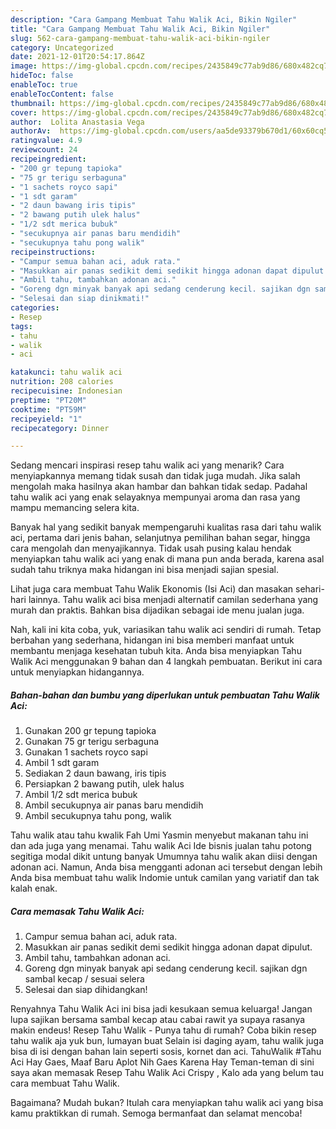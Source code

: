 ```yaml
---
description: "Cara Gampang Membuat Tahu Walik Aci, Bikin Ngiler"
title: "Cara Gampang Membuat Tahu Walik Aci, Bikin Ngiler"
slug: 562-cara-gampang-membuat-tahu-walik-aci-bikin-ngiler
category: Uncategorized
date: 2021-12-01T20:54:17.864Z
image: https://img-global.cpcdn.com/recipes/2435849c77ab9d86/680x482cq70/tahu-walik-aci-foto-resep-utama.jpg
hideToc: false
enableToc: true
enableTocContent: false
thumbnail: https://img-global.cpcdn.com/recipes/2435849c77ab9d86/680x482cq70/tahu-walik-aci-foto-resep-utama.jpg
cover: https://img-global.cpcdn.com/recipes/2435849c77ab9d86/680x482cq70/tahu-walik-aci-foto-resep-utama.jpg
author:  Lolita Anastasia Vega
authorAv:  https://img-global.cpcdn.com/users/aa5de93379b670d1/60x60cq50/avatar.jpg
ratingvalue: 4.9
reviewcount: 24
recipeingredient:
- "200 gr tepung tapioka"
- "75 gr terigu serbaguna"
- "1 sachets royco sapi"
- "1 sdt garam"
- "2 daun bawang iris tipis"
- "2 bawang putih ulek halus"
- "1/2 sdt merica bubuk"
- "secukupnya air panas baru mendidih"
- "secukupnya tahu pong walik"
recipeinstructions:
- "Campur semua bahan aci, aduk rata."
- "Masukkan air panas sedikit demi sedikit hingga adonan dapat dipulut."
- "Ambil tahu, tambahkan adonan aci."
- "Goreng dgn minyak banyak api sedang cenderung kecil. sajikan dgn sambal kecap / sesuai selera"
- "Selesai dan siap dinikmati!"
categories:
- Resep
tags:
- tahu
- walik
- aci

katakunci: tahu walik aci 
nutrition: 208 calories
recipecuisine: Indonesian
preptime: "PT20M"
cooktime: "PT59M"
recipeyield: "1"
recipecategory: Dinner

---
```



Sedang mencari inspirasi resep tahu walik aci yang menarik? Cara menyiapkannya memang tidak susah dan tidak juga mudah. Jika salah mengolah maka hasilnya akan hambar dan bahkan tidak sedap. Padahal tahu walik aci yang enak selayaknya mempunyai aroma dan rasa yang mampu memancing selera kita.


Banyak hal yang sedikit banyak mempengaruhi kualitas rasa dari tahu walik aci, pertama dari jenis bahan, selanjutnya pemilihan bahan segar, hingga cara mengolah dan menyajikannya. Tidak usah pusing kalau hendak menyiapkan tahu walik aci yang enak di mana pun anda berada, karena asal sudah tahu triknya maka hidangan ini bisa menjadi sajian spesial.

Lihat juga cara membuat Tahu Walik Ekonomis (Isi Aci) dan masakan sehari-hari lainnya. Tahu walik aci bisa menjadi alternatif camilan sederhana yang murah dan praktis. Bahkan bisa dijadikan sebagai ide menu jualan juga.


Nah, kali ini kita coba, yuk, variasikan tahu walik aci sendiri di rumah. Tetap berbahan yang sederhana, hidangan ini bisa memberi manfaat untuk membantu menjaga kesehatan tubuh kita. Anda bisa menyiapkan Tahu Walik Aci menggunakan 9 bahan dan 4 langkah pembuatan. Berikut ini cara untuk menyiapkan hidangannya.

<!--inarticleads1-->

##### Bahan-bahan dan bumbu yang diperlukan untuk pembuatan Tahu Walik Aci:

1. Gunakan 200 gr tepung tapioka
1. Gunakan 75 gr terigu serbaguna
1. Gunakan 1 sachets royco sapi
1. Ambil 1 sdt garam
1. Sediakan 2 daun bawang, iris tipis
1. Persiapkan 2 bawang putih, ulek halus
1. Ambil 1/2 sdt merica bubuk
1. Ambil secukupnya air panas baru mendidih
1. Ambil secukupnya tahu pong, walik


Tahu walik atau tahu kwalik Fah Umi Yasmin menyebut makanan tahu ini dan ada juga yang menamai. Tahu walik Aci Ide bisnis jualan tahu potong segitiga modal dikit untung banyak Umumnya tahu walik akan diisi dengan adonan aci. Namun, Anda bisa mengganti adonan aci tersebut dengan lebih Anda bisa membuat tahu walik Indomie untuk camilan yang variatif dan tak kalah enak. 

<!--inarticleads2-->

##### Cara memasak Tahu Walik Aci:

1. Campur semua bahan aci, aduk rata.
1. Masukkan air panas sedikit demi sedikit hingga adonan dapat dipulut.
1. Ambil tahu, tambahkan adonan aci.
1. Goreng dgn minyak banyak api sedang cenderung kecil. sajikan dgn sambal kecap / sesuai selera
1. Selesai dan siap dihidangkan!

Renyahnya Tahu Walik Aci ini bisa jadi kesukaan semua keluarga! Jangan lupa sajikan bersama sambal kecap atau cabai rawit ya supaya rasanya makin endeus! Resep Tahu Walik - Punya tahu di rumah? Coba bikin resep tahu walik aja yuk bun, lumayan buat Selain isi daging ayam, tahu walik juga bisa di isi dengan bahan lain seperti sosis, kornet dan aci. TahuWalik #Tahu Aci Hay Gaes, Maaf Baru Aplot Nih Gaes Karena Hay Teman-teman di sini saya akan memasak Resep Tahu Walik Aci Crispy , Kalo ada yang belum tau cara membuat Tahu Walik. 

Bagaimana? Mudah bukan? Itulah cara menyiapkan tahu walik aci yang bisa kamu praktikkan di rumah. Semoga bermanfaat dan selamat mencoba!
